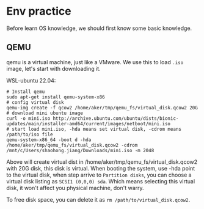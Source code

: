# Env practice

Before learn OS knowledge, we should first know some basic knowledge.

## QEMU

qemu is a virtual machine, just like a VMware. We use this to load `.iso` image, let's start with downloading it.

WSL-ubuntu 22.04:

    # Install qemu
    sudo apt-get install qemu-system-x86
    # config virtual disk
    qemu-img create -f qcow2 /home/aker/tmp/qemu_fs/virtual_disk.qcow2 20G
    # download mini ubuntu image
    curl -o mini.iso http://archive.ubuntu.com/ubuntu/dists/bionic-updates/main/installer-amd64/current/images/netboot/mini.iso
    # start load mini.iso, -hda means set virtual disk, -cdrom means /path/to/iso file
    qemu-system-x86_64 -boot d -hda /home/aker/tmp/qemu_fs/virtual_disk.qcow2 -cdrom /mnt/c/Users/shaohong.jiang/Downloads/mini.iso -m 2048

Above will create virtual dist in /home/aker/tmp/qemu_fs/virtual_disk.qcow2 with 20G disk, this disk is virtual. When booting the system, use -hda point to the virtual disk, when step arrive to `Partition disks`, you can choose a virtual disk listing as `SCSI1 (0,0,0) sda`. Which means selecting this virtual disk, it won't affect you physical machine, don't warry.

To free disk space, you can delete it as `rm /path/to/virtual_disk.qcow2`.

